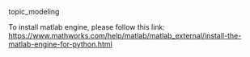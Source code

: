 topic_modeling

To install matlab engine, please follow this link:
https://www.mathworks.com/help/matlab/matlab_external/install-the-matlab-engine-for-python.html
